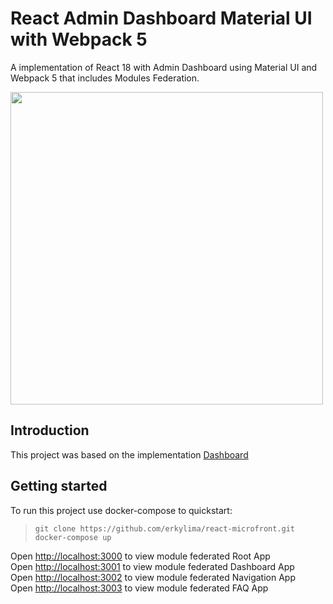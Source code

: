 # React Admin Dashboard Material UI with Webpack 5

A implementation of React 18 with Admin Dashboard using Material UI and Webpack 5 that includes Modules Federation.

<img src="https://raw.githubusercontent.com/erkylima/react-microfront/main/imgs/img1.jpg" width="500" />

## Introduction

This project was based on the implementation [Dashboard](https://codesandbox.io/p/sandbox/react-dashboard-pnm6fh)

## Getting started

To run this project use docker-compose to quickstart:

> ```
> git clone https://github.com/erkylima/react-microfront.git
> docker-compose up
> ```

Open [http://localhost:3000](http://localhost:3000) to view module federated Root App\
Open [http://localhost:3001](http://localhost:3001) to view module federated Dashboard App\
Open [http://localhost:3002](http://localhost:3002) to view module federated Navigation App\
Open [http://localhost:3003](http://localhost:3003) to view module federated FAQ App
